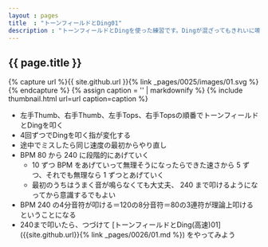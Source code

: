 ```yaml
---
layout : pages
title  : "トーンフィールドとDing01"
description : "トーンフィールドとDingを使った練習です。Dingが混ざってもきれいに鳴らせるようにしましょう。"
---
```


## {{ page.title }}

{% capture url %}{{ site.github.url }}{% link _pages/0025/images/01.svg %}{% endcapture %}
{% assign caption = '' | markdownify %}
{% include thumbnail.html url=url caption=caption %}

* 左手Thumb、右手Thumb、左手Tops、右手Topsの順番でトーンフィールドとDingを叩く
* 4回ずつでDingを叩く指が変化する
* 途中でミスしたら同じ速度の最初からやり直し
* BPM 80 から 240 に段階的にあげていく
  * 10 ずつ BPM をあげていって無理そうになったらできた速さから 5 ずつ、それでも無理なら 1 ずつとあげていく
  * 最初のうちはうまく音が鳴らなくても大丈夫、 240 まで叩けるようになってから意識するでもよい
* BPM 240 の4分音符が叩ける＝120の8分音符＝80の3連符が理論上叩けるということになる
* 240まで叩いたら、つづけて [トーンフィールドとDing(高速)01]({{site.github.url}}{% link _pages/0026/01.md %}) をやってみよう
